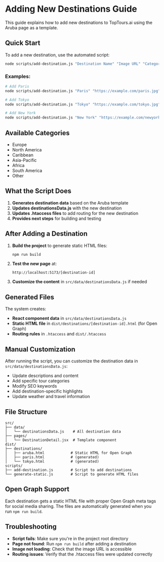 # Adding New Destinations Guide

This guide explains how to add new destinations to TopTours.ai using the Aruba page as a template.

## Quick Start

To add a new destination, use the automated script:

```bash
node scripts/add-destination.js "Destination Name" "Image URL" "Category"
```

### Examples:

```bash
# Add Paris
node scripts/add-destination.js "Paris" "https://example.com/paris.jpg" "Europe"

# Add Tokyo
node scripts/add-destination.js "Tokyo" "https://example.com/tokyo.jpg" "Asia-Pacific"

# Add New York
node scripts/add-destination.js "New York" "https://example.com/newyork.jpg" "North America"
```

## Available Categories

- Europe
- North America
- Caribbean
- Asia-Pacific
- Africa
- South America
- Other

## What the Script Does

1. **Generates destination data** based on the Aruba template
2. **Updates destinationsData.js** with the new destination
3. **Updates .htaccess files** to add routing for the new destination
4. **Provides next steps** for building and testing

## After Adding a Destination

1. **Build the project** to generate static HTML files:
   ```bash
   npm run build
   ```

2. **Test the new page** at:
   ```
   http://localhost:5173/[destination-id]
   ```

3. **Customize the content** in `src/data/destinationsData.js` if needed

## Generated Files

The system creates:

- **React component data** in `src/data/destinationsData.js`
- **Static HTML file** in `dist/destinations/[destination-id].html` (for Open Graph)
- **Routing rules** in `.htaccess` and `dist/.htaccess`

## Manual Customization

After running the script, you can customize the destination data in `src/data/destinationsData.js`:

- Update descriptions and content
- Add specific tour categories
- Modify SEO keywords
- Add destination-specific highlights
- Update weather and travel information

## File Structure

```
src/
├── data/
│   └── destinationsData.js    # All destination data
├── pages/
│   └── DestinationDetail.jsx  # Template component
dist/
├── destinations/
│   ├── aruba.html            # Static HTML for Open Graph
│   ├── paris.html            # (generated)
│   └── tokyo.html            # (generated)
scripts/
├── add-destination.js        # Script to add destinations
└── generate-static.js        # Script to generate HTML files
```

## Open Graph Support

Each destination gets a static HTML file with proper Open Graph meta tags for social media sharing. The files are automatically generated when you run `npm run build`.

## Troubleshooting

- **Script fails**: Make sure you're in the project root directory
- **Page not found**: Run `npm run build` after adding a destination
- **Image not loading**: Check that the image URL is accessible
- **Routing issues**: Verify that the .htaccess files were updated correctly 